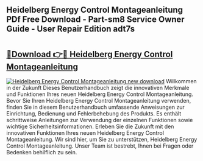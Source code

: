 ## Heidelberg Energy Control Montageanleitung PDf Free Download - Part-sm8 Service Owner Guide - User Repair Edition adt7s

# <h2><a href="http://df6n64.blite.top/?on=Heidelberg+Energy+Control+Montageanleitung">🔗Download 👉🔴 Heidelberg Energy Control Montageanleitung</a></h2>

[![Heidelberg Energy Control Montageanleitung new download](https://i.imgur.com/lujVjoI.png)](http://df6n64.blite.top/?on=Heidelberg+Energy+Control+Montageanleitung)
Willkommen in der Zukunft Dieses Benutzerhandbuch zeigt die innovativen Merkmale und Funktionen Ihres neuen Heidelberg Energy Control Montageanleitung. Bevor Sie Ihren Heidelberg Energy Control Montageanleitung verwenden, finden Sie in diesem Benutzerhandbuch umfassende Anweisungen zur Einrichtung, Bedienung und Fehlerbehebung des Produkts. Es enthält schrittweise Anleitungen zur Verwendung der einzelnen Funktionen sowie wichtige Sicherheitsinformationen. Erleben Sie die Zukunft mit den innovativen Funktionen Ihres neuen Heidelberg Energy Control Montageanleitung. Wir sind hier, um Sie zu unterstützen, Heidelberg Energy Control Montageanleitung. Unser Team ist bestrebt, Ihnen bei Fragen oder Bedenken behilflich zu sein.
